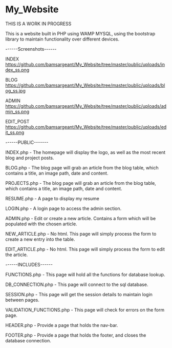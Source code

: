 # My_Website
THIS IS A WORK IN PROGRESS

This is a website built in PHP using WAMP MYSQL, using the bootstrap library to maintain functionality over different devices.

------Screenshots------

INDEX
https://github.com/bamsargeant/My_Website/tree/master/public/uploads/index_ss.png

BLOG
https://github.com/bamsargeant/My_Website/tree/master/public/uploads/blog_ss.jpg

ADMIN
https://github.com/bamsargeant/My_Website/tree/master/public/uploads/admin_ss.png

EDIT_POST
https://github.com/bamsargeant/My_Website/tree/master/public/uploads/edit_ss.png

------PUBLIC-------

INDEX.php     - The homepage will display the logo, as well as the most recent blog and project posts.

BLOG.php      - The blog page will grab an article from the blog table, which contains a title, an image path, date and content.

PROJECTS.php  - The blog page will grab an article from the blog table, which contains a title, an image path, date and content.

RESUME.php - A page to display my resume

LOGIN.php - A login page to access the admin section.

ADMIN.php - Edit or create a new article. Contains a form which will be populated with the chosen article.

NEW_ARTICLE.php - No html. This page will simply process the form to create a new entry into the table.

EDIT_ARTICLE.php - No html. This page will simply process the form to edit the article.

------INCLUDES------

FUNCTIONS.php - This page will hold all the functions for database lookup.

DB_CONNECTION.php - This page will connect to the sql database.

SESSION.php - This page will get the session details to maintain login between pages.

VALIDATION_FUNCTIONS.php - This page will check for errors on the form page.

HEADER.php - Provide a page that holds the nav-bar.

FOOTER.php - Provide a page that holds the footer, and closes the database connection.
